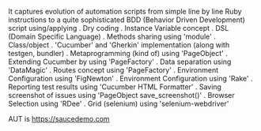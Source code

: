It captures evolution of automation scripts from simple line by line Ruby instructions to a quite sophisticated BDD (Behavior Driven Development) script using/applying
    . Dry coding
    . Instance Variable concept
    . DSL (Domain Specific Language)
    . Methods sharing using 'module'
    . Class/object
    . 'Cucumber' and 'Gherkin' implementation (along with testgen, bundler)
    . Metaprogramming (kind of) using 'PageObject'
    . Extending Cucumber by using 'PageFactory'
    . Data separation using 'DataMagic'
    . Routes concept using 'PageFactory'
    . Environment Configuration using 'FigNewton'
    . Environment Configuration using 'Rake'
    . Reporting test results using 'Cucumber HTML Formatter'
    . Saving screenshot of issues using 'PageObject save_screenshot()'
    . Browser Selection using 'RDee'
    . Grid (selenium) using 'selenium-webdriver'

AUT is https://saucedemo.com

